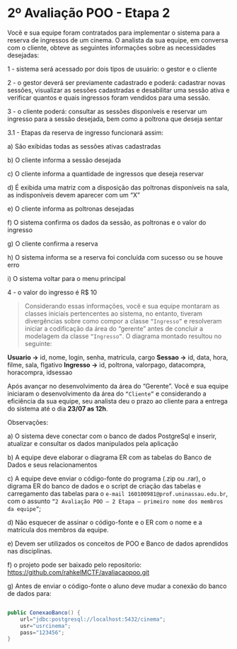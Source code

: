 # 2º Avaliação POO - Etapa 2

Você e sua equipe foram contratados para implementar o sistema para a reserva de ingressos de um cinema. O analista da sua equipe, em conversa com o cliente, obteve as seguintes informações sobre as necessidades desejadas:

1 - sistema será acessado por dois tipos de usuário: o gestor e o cliente

2 - o gestor deverá ser previamente cadastrado e poderá: cadastrar novas sessões, visualizar as sessões cadastradas e desabilitar uma sessão ativa e verificar quantos e quais ingressos foram vendidos para uma sessão.

3 - o cliente poderá: consultar as sessões disponíveis e reservar um ingresso para a sessão desejada, bem como a poltrona que deseja sentar


3.1 - Etapas da reserva de ingresso funcionará assim:

a) São exibidas todas as sessões ativas cadastradas

b) O cliente informa a sessão desejada

c) O cliente informa a quantidade de ingressos que deseja reservar

d) É exibida uma matriz com a disposição das poltronas disponíveis na sala, as indisponíveis devem aparecer com um “X”

e) O cliente informa as poltronas desejadas

f) O sistema confirma os dados da sessão, as poltronas e o valor do ingresso

g) O cliente confirma a reserva

h) O sistema informa se a reserva foi concluída com sucesso ou se houve erro

i) O sistema voltar para o menu principal

4 - o valor do ingresso é R$ 10 


>Considerando essas informações, você e sua equipe montaram as classes iniciais pertencentes ao sistema, no entanto, tiveram divergências sobre como compor a classe `“Ingresso”` e resolveram iniciar a codificação da área do “gerente” antes de concluir a modelagem da classe `“Ingresso”`. O diagrama montado resultou no seguinte:

 **Usuario ->** id, nome, login, senha, matricula, cargo
 **Sessao ->** id, data, hora, filme, sala, flgativo
 **Ingresso ->** id, poltrona, valorpago, datacompra, horacompra, idsessao
 

Após avançar no desenvolvimento da área do “Gerente”. Você e sua equipe iniciaram o desenvolvimento da área do `“Cliente”` e considerando a eficiência da sua equipe, seu analista deu o prazo ao cliente para a entrega do sistema até o dia **23/07 as 12h**. 

Observações:

a) O sistema deve conectar com o banco de dados PostgreSql e inserir, atualizar e consultar os dados manipulados pela aplicação

b) A equipe deve elaborar o diagrama ER com as tabelas do Banco de Dados e seus relacionamentos

c) A equipe deve enviar o código-fonte do programa (.zip ou .rar), o digrama ER do banco de dados e o script de criação das tabelas e carregamento das tabelas para o `e-mail 160100981@prof.uninassau.edu.br`, com o assunto `“2 Avaliação POO – 2 Etapa – primeiro nome dos membros da equipe”`;

d) Não esquecer de assinar o código-fonte e o ER com o nome e a matrícula dos membros da equipe.

e) Devem ser utilizados os conceitos de POO e Banco de dados aprendidos nas disciplinas.

f) o projeto pode ser baixado pelo repositorio: https://github.com/rahkelMCTF/avaliacaopoo.git

g) Antes de enviar o código-fonte o aluno deve mudar  a conexão do banco de dados para:
```java

public ConexaoBanco() {     
	url="jdbc:postgresql://localhost:5432/cinema";
	usr="usrcinema";
	pass="123456";
}
```

